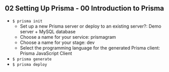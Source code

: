 ## 02 Setting Up Prisma - 00 Introduction to Prisma
- `$ prisma init`
  - Set up a new Prisma server or deploy to an existing server?: Demo server + MySQL database
  - Choose a name for your service: prismagram
  - Choose a name for your stage: dev
  - Select the programming language for the generated Prisma client: Prisma JavaScript Client
- `$ prisma generate`
- `$ prisma deploy`